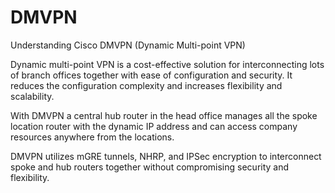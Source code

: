 # DMVPN

Understanding Cisco DMVPN (Dynamic Multi-point VPN)

Dynamic multi-point VPN is a cost-effective solution for interconnecting lots of branch offices together with ease of configuration and security. 
It reduces the configuration complexity and increases flexibility and scalability.

With DMVPN a central hub router in the head office manages all the spoke location router with the dynamic IP address and can access company 
resources anywhere from the locations.

DMVPN utilizes mGRE tunnels, NHRP, and IPSec encryption to interconnect spoke and hub routers together without compromising security and 
flexibility.
